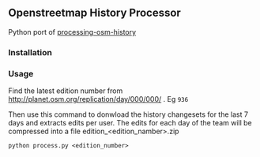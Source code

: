## Openstreetmap History Processor
Python port of [processing-osm-history](https://github.com/Rub21/processing-osm-history/)

### Installation


### Usage
Find the latest edition number from http://planet.osm.org/replication/day/000/000/ . Eg `936`

Then use this command to donwload the history changesets for the last 7 days and extracts edits per user. The edits for each day of the team will be compressed into a file edition_<edition_namber>.zip

```python process.py <edition_number>```